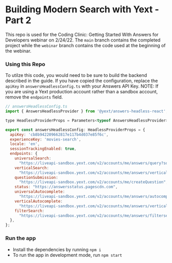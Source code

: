 # Building Modern Search with Yext - Part 2

This repo is used for the Coding Clinic: Getting Started With Answers for Developers webinar on 2/24/22. The ```main``` branch contains the completed project while the ```webinar``` branch contains the code used at the beginning of the webinar.

### Using this Repo
To utilze this code, you would need to be sure to build the backend described in the guide. If you have copied the configuration, replace the ```apiKey``` in ```answersHeadlessConfig.ts``` with your Answers API Key. 
NOTE: If you are using a Yext production account rather than a sandbox account, remove the ```endpoints``` field.

```jsx
// answersHeadlessConfig.ts
import { AnswersHeadlessProvider } from '@yext/answers-headless-react';

type HeadlessProviderProps = Parameters<typeof AnswersHeadlessProvider>[0];

export const answersHeadlessConfig: HeadlessProviderProps = {
  apiKey: 'cb8b942209662817e117b4d037e85f6c',
  experienceKey: 'movies-search',
  locale: 'en',
  sessionTrackingEnabled: true,
  endpoints: {
    universalSearch:
      "https://liveapi-sandbox.yext.com/v2/accounts/me/answers/query?someparam=blah",
    verticalSearch:
      "https://liveapi-sandbox.yext.com/v2/accounts/me/answers/vertical/query",
    questionSubmission:
      "https://liveapi-sandbox.yext.com/v2/accounts/me/createQuestion",
    status: "https://answersstatus.pagescdn.com",
    universalAutocomplete:
      "https://liveapi-sandbox.yext.com/v2/accounts/me/answers/autocomplete",
    verticalAutocomplete:
      "https://liveapi-sandbox.yext.com/v2/accounts/me/answers/vertical/autocomplete",
    filterSearch:
      "https://liveapi-sandbox.yext.com/v2/accounts/me/answers/filtersearch",
  },
};
```

### Run the app
- Install the dependencies by running `npm i`
- To run the app in development mode, run `npm start`

